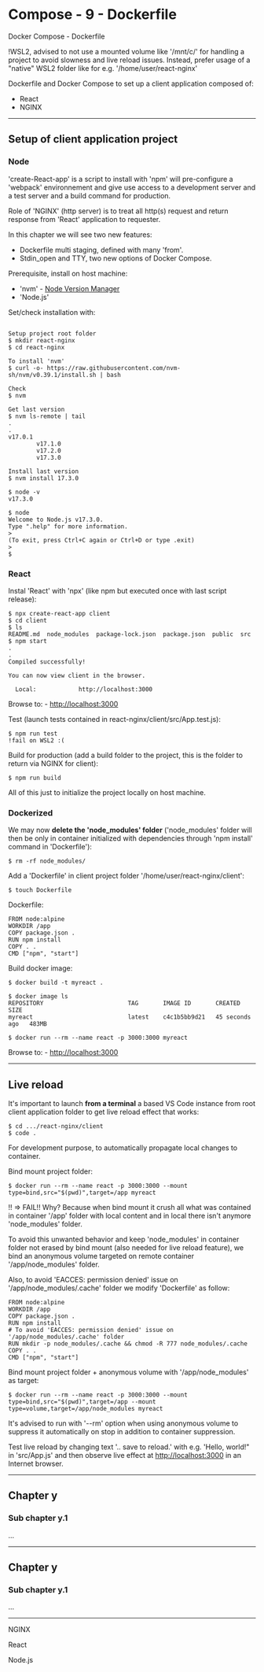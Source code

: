 # Compose - 9 - Dockerfile

Docker Compose - Dockerfile

!WSL2, advised to not use a mounted volume like '/mnt/c/' for handling a project to avoid slowness and live reload issues.
Instead, prefer usage of a "native" WSL2 folder like for e.g. '/home/user/react-nginx'

Dockerfile and Docker Compose to set up a client application composed of:  
- React  
- NGINX  

***

## Setup of client application project

### Node

'create-React-app' is a script to install with 'npm' will pre-configure a 'webpack' environnement and give use access to a development server and a test server and a build command for production.

Role of 'NGINX' (http server) is to treat all http(s) request and return response from 'React' application to requester.

In this chapter we will see two new features:  
- Dockerfile multi staging, defined with many 'from'.  
- Stdin_open and TTY, two new options of Docker Compose.  

Prerequisite, install on host machine:  
- 'nvm' - [Node Version Manager](https://github.com/nvm-sh/nvm)  
- 'Node.js'

Set/check installation with:
```console

Setup project root folder
$ mkdir react-nginx
$ cd react-nginx

To install 'nvm'
$ curl -o- https://raw.githubusercontent.com/nvm-sh/nvm/v0.39.1/install.sh | bash

Check
$ nvm

Get last version
$ nvm ls-remote | tail
.
.
v17.0.1
        v17.1.0
        v17.2.0
        v17.3.0

Install last version
$ nvm install 17.3.0

$ node -v
v17.3.0

$ node
Welcome to Node.js v17.3.0.       
Type ".help" for more information.
>
(To exit, press Ctrl+C again or Ctrl+D or type .exit)
>
$

```

### React

Instal 'React' with 'npx' (like npm but executed once with last script release):
```console
$ npx create-react-app client
$ cd client
$ ls
README.md  node_modules  package-lock.json  package.json  public  src
$ npm start
.
.
Compiled successfully!

You can now view client in the browser.

  Local:            http://localhost:3000
```

Browse to: - [http://localhost:3000](http://localhost:3000)

Test (launch tests contained in react-nginx/client/src/App.test.js):
```console
$ npm run test
!fail on WSL2 :(
```

Build for production (add a build folder to the project, this is the folder to return via NGINX for client):
```console
$ npm run build
```

All of this just to initialize the project locally on host machine.

### Dockerized

We may now **delete the 'node_modules' folder** ('node_modules' folder will then be only in container initialized with dependencies through 'npm install' command in 'Dockerfile'):
```console
$ rm -rf node_modules/
```

Add a 'Dockerfile' in client project folder '/home/user/react-nginx/client':
```console
$ touch Dockerfile
```

Dockerfile:
```
FROM node:alpine
WORKDIR /app
COPY package.json .
RUN npm install
COPY . .
CMD ["npm", "start"]
```

Build docker image:
```console
$ docker build -t myreact .

$ docker image ls
REPOSITORY                        TAG       IMAGE ID       CREATED          SIZE  
myreact                           latest    c4c1b5bb9d21   45 seconds ago   483MB

$ docker run --rm --name react -p 3000:3000 myreact
```

Browse to: - [http://localhost:3000](http://localhost:3000)

***

## Live reload

It's important to launch **from a terminal** a based VS Code instance from root client application folder to get live reload effect that works:
```console
$ cd .../react-nginx/client
$ code .
```

For development purpose, to automatically propagate local changes to container.

Bind mount project folder:
```console
$ docker run --rm --name react -p 3000:3000 --mount type=bind,src="$(pwd)",target=/app myreact
```

!! => FAIL!! Why? Because when bind mount it crush all what was contained in container '/app' folder with local content and in local there isn't anymore 'node_modules' folder.

To avoid this unwanted behavior and keep 'node_modules' in container folder not erased by bind mount (also needed for live reload feature), we bind an anonymous volume targeted on remote container '/app/node_modules' folder.

Also, to avoid 'EACCES: permission denied' issue on '/app/node_modules/.cache' folder we modify 'Dockerfile' as follow:
```
FROM node:alpine
WORKDIR /app
COPY package.json .
RUN npm install
# To avoid 'EACCES: permission denied' issue on '/app/node_modules/.cache' folder
RUN mkdir -p node_modules/.cache && chmod -R 777 node_modules/.cache
COPY . .
CMD ["npm", "start"]
```

Bind mount project folder + anonymous volume with '/app/node_modules' as target:
```console
$ docker run --rm --name react -p 3000:3000 --mount type=bind,src="$(pwd)",target=/app --mount type=volume,target=/app/node_modules myreact
```

It's advised to run with '--rm' option when using anonymous volume to suppress it automatically on stop in addition to container suppression.

Test live reload by changing text '.. save to reload.' with e.g. 'Hello, world!" in 'src/App.js' and then observe live effect at [http://localhost:3000](http://localhost:3000) in an Internet browser.

***

## Chapter y

### Sub chapter y.1

...

***

## Chapter y

### Sub chapter y.1

...

***


NGINX

React

Node.js

